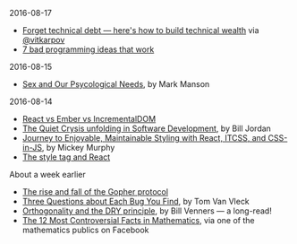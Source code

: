 2016-08-17
* [Forget technical debt — here's how to build technical wealth](http://firstround.com/review/forget-technical-debt-heres-how-to-build-technical-wealth/) via [@vitkarpov](https://twitter.com/vitkarpov/status/765807090766143491)
* [7 bad programming ideas that work](http://www.infoworld.com/article/3106418/application-development/7-bad-programming-ideas-that-work.html)

2016-08-15
* [Sex and Our Psycological Needs](https://markmanson.net/sex-and-our-psychological-needs), by Mark Manson

2016-08-14 
* [React vs Ember vs IncrementalDOM](https://auth0.com/blog/face-off-virtual-dom-vs-incremental-dom-vs-glimmer/)
* [The Quiet Crysis unfolding in Software Development](https://medium.com/@billjordan1/the-quiet-crisis-unfolding-in-software-development-cffbdafbf450#.9efggr35p), by Bill Jordan
* [Journey to Enjoyable, Maintainable Styling with React, ITCSS, and CSS-in-JS](https://medium.com/maintainable-react-apps/journey-to-enjoyable-maintainable-styling-with-react-itcss-and-css-in-js-632cfa9c70d6#.nt7oqqqct), by Mickey Murphy
* [The style tag and React](https://medium.com/learnreact/the-style-tag-and-react-24d6dd3ca974#.hgt1lyo6u)

About a week earlier
* [The rise and fall of the Gopher protocol](https://www.minnpost.com/business/2016/08/rise-and-fall-gopher-protocol)
* [Three Questions about Each Bug You Find](http://multicians.org/thvv/threeq.html), by Tom Van Vleck
* [Orthogonality and the DRY principle](http://www.artima.com/intv/dry.html), by Bill Venners — a long-read!
* [The 12 Most Controversial Facts in Mathematics](http://www.businessinsider.com/the-most-controversial-math-problems-2013-3/#), via one of the mathematics publics on Facebook
